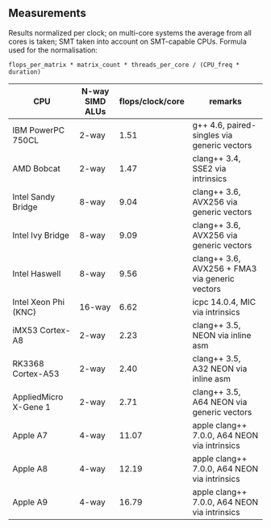 Measurements
------------

Results normalized per clock; on multi-core systems the average from all cores is taken; SMT taken into account on SMT-capable CPUs.
Formula used for the normalisation:

	flops_per_matrix * matrix_count * threads_per_core / (CPU_freq * duration)

| CPU                   | N-way SIMD ALUs  | flops/clock/core | remarks                                        |
| --------------------- | ---------------- | ---------------- | ---------------------------------------------- |
| IBM PowerPC 750CL     | 2-way            | 1.51             | g++ 4.6, paired-singles via generic vectors    |
| AMD Bobcat            | 2-way            | 1.47             | clang++ 3.4, SSE2 via intrinsics               |
| Intel Sandy Bridge    | 8-way            | 9.04             | clang++ 3.6, AVX256 via generic vectors        |
| Intel Ivy Bridge      | 8-way            | 9.09             | clang++ 3.6, AVX256 via generic vectors        |
| Intel Haswell         | 8-way            | 9.56             | clang++ 3.6, AVX256 + FMA3 via generic vectors |
| Intel Xeon Phi (KNC)  | 16-way           | 6.62             | icpc 14.0.4, MIC via intrinsics                |
| iMX53 Cortex-A8       | 2-way            | 2.23             | clang++ 3.5, NEON via inline asm               |
| RK3368 Cortex-A53     | 2-way            | 2.40             | clang++ 3.5, A32 NEON via inline asm           |
| AppliedMicro X-Gene 1 | 2-way            | 2.71             | clang++ 3.5, A64 NEON via generic vectors      |
| Apple A7              | 4-way            | 11.07            | apple clang++ 7.0.0, A64 NEON via intrinsics   |
| Apple A8              | 4-way            | 12.19            | apple clang++ 7.0.0, A64 NEON via intrinsics   |
| Apple A9              | 4-way            | 16.79            | apple clang++ 7.0.0, A64 NEON via intrinsics   |

